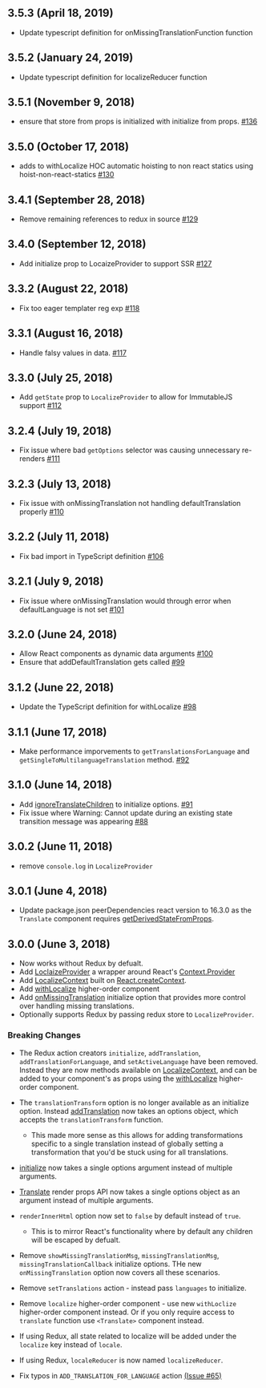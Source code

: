 ## 3.5.3 (April 18, 2019)

- Update typescript definition for onMissingTranslationFunction function

## 3.5.2 (January 24, 2019)

- Update typescript definition for localizeReducer function

## 3.5.1 (November 9, 2018)

- ensure that store from props is initialized with initialize from props. [#136](https://github.com/ryandrewjohnson/react-localize-redux/pull/136)

## 3.5.0 (October 17, 2018)

- adds to withLocalize HOC automatic hoisting to non react statics using hoist-non-react-statics [#130](https://github.com/ryandrewjohnson/react-localize-redux/pull/130)

## 3.4.1 (September 28, 2018)

- Remove remaining references to redux in source [#129](https://github.com/ryandrewjohnson/react-localize-redux/pull/129)

## 3.4.0 (September 12, 2018)

- Add initialize prop to LocaizeProvider to support SSR [#127](https://github.com/ryandrewjohnson/react-localize-redux/pull/127)

## 3.3.2 (August 22, 2018)

- Fix too eager templater reg exp [#118](https://github.com/ryandrewjohnson/react-localize-redux/pull/118)

## 3.3.1 (August 16, 2018)

- Handle falsy values in data. [#117](https://github.com/ryandrewjohnson/react-localize-redux/pull/117)

## 3.3.0 (July 25, 2018)

- Add `getState` prop to `LocalizeProvider` to allow for ImmutableJS support [#112](https://github.com/ryandrewjohnson/react-localize-redux/pull/112)

## 3.2.4 (July 19, 2018)

- Fix issue where bad `getOptions` selector was causing unnecessary re-renders [#111](https://github.com/ryandrewjohnson/react-localize-redux/issues/111)

## 3.2.3 (July 13, 2018)

- Fix issue with onMissingTranslation not handling defaultTranslation properly [#110](https://github.com/ryandrewjohnson/react-localize-redux/pull/110)

## 3.2.2 (July 11, 2018)

- Fix bad import in TypeScript definition [#106](https://github.com/ryandrewjohnson/react-localize-redux/pull/106)

## 3.2.1 (July 9, 2018)

- Fix issue where onMissingTranslation would through error when defaultLanguage is not set [#101](https://github.com/ryandrewjohnson/react-localize-redux/issues/101)

## 3.2.0 (June 24, 2018)

- Allow React components as dynamic data arguments [#100](https://github.com/ryandrewjohnson/react-localize-redux/pull/100)
- Ensure that addDefaultTranslation gets called [#99](https://github.com/ryandrewjohnson/react-localize-redux/pull/99)

## 3.1.2 (June 22, 2018)

- Update the TypeScript definition for withLocalize [#98](https://github.com/ryandrewjohnson/react-localize-redux/pull/98)

## 3.1.1 (June 17, 2018)

- Make performance imporvements to `getTranslationsForLanguage` and `getSingleToMultilanguageTranslation` method. [#92](https://github.com/ryandrewjohnson/react-localize-redux/pull/92)

## 3.1.0 (June 14, 2018)

- Add [ignoreTranslateChildren](https://ryandrewjohnson.github.io/react-localize-redux-docs/#initialize) to initialize options. [#91](https://github.com/ryandrewjohnson/react-localize-redux-docs/pull/1)
- Fix issue where Warning: Cannot update during an existing state transition message was appearing [#88](https://github.com/ryandrewjohnson/react-localize-redux/pull/88)

## 3.0.2 (June 11, 2018)

- remove `console.log` in `LocalizeProvider`

## 3.0.1 (June 4, 2018)

- Update package.json peerDependencies react version to 16.3.0 as the `Translate` component requires [getDerivedStateFromProps](https://reactjs.org/docs/react-component.html#static-getderivedstatefromprops).

## 3.0.0 (June 3, 2018)

- Now works without Redux by defualt.
- Add [LoclaizeProvider](https://ryandrewjohnson.github.io/react-localize-redux-docs//#localizeprovider) a wrapper around React's [Context.Provider](https://reactjs.org/docs/context.html#provider)
- Add [LocalizeContext](https://ryandrewjohnson.github.io/react-localize-redux-docs/#localizecontext) built on [React.createContext](https://reactjs.org/docs/context.html#reactcreatecontext).
- Add [withLocalize](https://ryandrewjohnson.github.io/react-localize-redux-docs/#withlocalize) higher-order component
- Add [onMissingTranslation](https://ryandrewjohnson.github.io/react-localize-redux-docs/#handle-missing-translations) initialize option that provides more control over handling missing translations.
- Optionally supports Redux by passing redux store to `LocalizeProvider`.

### Breaking Changes

- The Redux action creators `initialize`, `addTranslation`, `addTranslationForLanguage`, and `setActiveLanguage` have been removed. Instead they are now methods available on [LocalizeContext](https://ryandrewjohnson.github.io/react-localize-redux-docs/#localizecontext), and can be added to your component's as props using the [withLocalize](https://ryandrewjohnson.github.io/react-localize-redux-docs/#withlocalize) higher-order component.

- The `translationTransform` option is no longer available as an initialize option. Instead [addTranslation](https://ryandrewjohnson.github.io/react-localize-redux-docs/#addtranslation) now takes an options object, which accepts the `translationTransform` function.

  - This made more sense as this allows for adding transformations specific to a single translation instead of globally setting a transformation that you'd be stuck using for all translations.

- [initialize](https://ryandrewjohnson.github.io/react-localize-redux-docs/#initialize) now takes a single options argument instead of multiple arguments.

- [Translate](https://ryandrewjohnson.github.io/react-localize-redux-docs/#render-props-api) render props API now takes a single options object as an argument instead of multiple arguments.

- `renderInnerHtml` option now set to `false` by default instead of `true`.

  - This is to mirror React's functionality where by default any children will be escaped by defualt.

- Remove `showMissingTranslationMsg`, `missingTranslationMsg`, `missingTranslationCallback` initialize options. THe new `onMissingTranslation` option now covers all these scenarios.

- Remove `setTranslations` action - instead pass `languages` to initialize.

- Remove `localize` higher-order component - use new `withLoclize` higher-order component instead. Or if you only require access to `translate` function use `<Translate>` component instead.

- If using Redux, all state related to localize will be added under the `localize` key instead of `locale`.

- If using Redux, `localeReducer` is now named `localizeReducer`.

- Fix typos in `ADD_TRANSLATION_FOR_LANGUAGE` action [(Issue #65)](https://github.com/ryandrewjohnson/react-localize-redux/issues/65)
